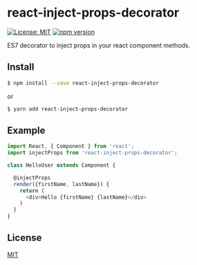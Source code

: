 # react-inject-props-decorator
[![License: MIT](https://img.shields.io/badge/License-MIT-yellow.svg?style=flat-square)](https://opensource.org/licenses/MIT)
[![npm version](https://img.shields.io/npm/v/react-inject-props-decorator.svg?style=flat-square)](https://www.npmjs.com/package/react-inject-props-decorator)

ES7 decorator to inject props in your react component methods.

## Install

```sh
$ npm install --save react-inject-props-decorator
```
or

```sh
$ yarn add react-inject-props-decorator
```

## Example

```javascript
import React, { Component } from 'react';
import injectProps from 'react-inject-props-decorator';

class HelloUser extends Component {

  @injectProps
  render({firstName, lastName}) {
    return (
      <div>Hello {firstName} {lastName}</div>
    )
  }
}
```
## License

[MIT](LICENSE)
